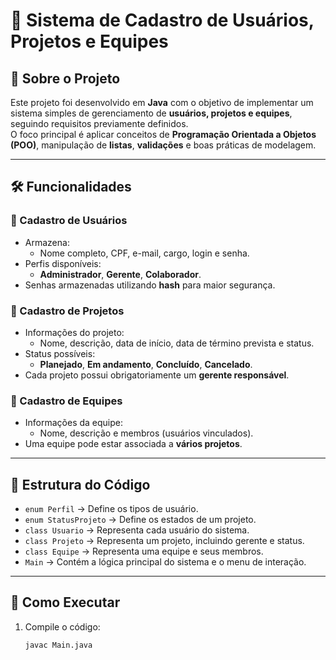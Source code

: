 # 📌 Sistema de Cadastro de Usuários, Projetos e Equipes

## 📖 Sobre o Projeto
Este projeto foi desenvolvido em **Java** com o objetivo de implementar um sistema simples de gerenciamento de **usuários, projetos e equipes**, seguindo requisitos previamente definidos.  
O foco principal é aplicar conceitos de **Programação Orientada a Objetos (POO)**, manipulação de **listas**, **validações** e boas práticas de modelagem.

---

## 🛠 Funcionalidades

### 👤 Cadastro de Usuários
- Armazena:
  - Nome completo, CPF, e-mail, cargo, login e senha.
- Perfis disponíveis:
  - **Administrador**, **Gerente**, **Colaborador**.
- Senhas armazenadas utilizando **hash** para maior segurança.

### 📂 Cadastro de Projetos
- Informações do projeto:
  - Nome, descrição, data de início, data de término prevista e status.
- Status possíveis:
  - **Planejado**, **Em andamento**, **Concluído**, **Cancelado**.
- Cada projeto possui obrigatoriamente um **gerente responsável**.

### 👥 Cadastro de Equipes
- Informações da equipe:
  - Nome, descrição e membros (usuários vinculados).
- Uma equipe pode estar associada a **vários projetos**.

---

## 🧩 Estrutura do Código
- `enum Perfil` → Define os tipos de usuário.
- `enum StatusProjeto` → Define os estados de um projeto.
- `class Usuario` → Representa cada usuário do sistema.
- `class Projeto` → Representa um projeto, incluindo gerente e status.
- `class Equipe` → Representa uma equipe e seus membros.
- `Main` → Contém a lógica principal do sistema e o menu de interação.

---

## 🚀 Como Executar
1. Compile o código:
   ```bash
   javac Main.java
